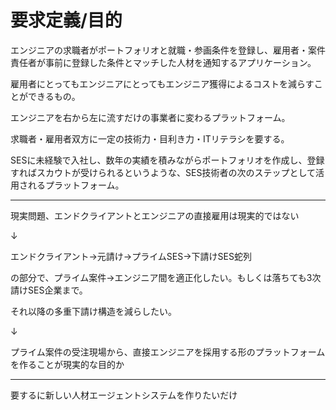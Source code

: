# 要求定義/目的
エンジニアの求職者がポートフォリオと就職・参画条件を登録し、雇用者・案件責任者が事前に登録した条件とマッチした人材を通知するアプリケーション。

雇用者にとってもエンジニアにとってもエンジニア獲得によるコストを減らすことができるもの。

エンジニアを右から左に流すだけの事業者に変わるプラットフォーム。

求職者・雇用者双方に一定の技術力・目利き力・ITリテラシを要する。

SESに未経験で入社し、数年の実績を積みながらポートフォリオを作成し、登録すればスカウトが受けられるというような、SES技術者の次のステップとして活用されるプラットフォーム。

---
現実問題、エンドクライアントとエンジニアの直接雇用は現実的ではない

↓

エンドクライアント→元請け→プライムSES→下請けSES蛇列

の部分で、プライム案件→エンジニア間を適正化したい。もしくは落ちても3次請けSES企業まで。

それ以降の多重下請け構造を減らしたい。

↓

プライム案件の受注現場から、直接エンジニアを採用する形のプラットフォームを作ることが現実的な目的か

---
要するに新しい人材エージェントシステムを作りたいだけ
